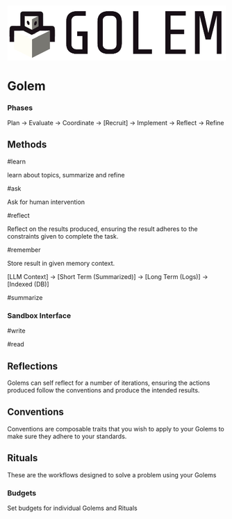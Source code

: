 <p align="center">

![Golem](../app/assets/images/logo.png)

</p>

# Golem

### Phases
Plan -> Evaluate -> Coordinate -> [Recruit] -> Implement -> Reflect -> Refine

## Methods

#learn

learn about topics, summarize and refine


#ask

Ask for human intervention


#reflect

Reflect on the results produced, ensuring the result adheres to the constraints given to complete the task.

#remember

Store result in given memory context. 

[LLM Context] -> [Short Term (Summarized)] -> [Long Term (Logs)] -> [Indexed (DB)]

#summarize

### Sandbox Interface

#write

#read

## Reflections
Golems can self reflect for a number of iterations, ensuring the actions produced follow the conventions and produce the intended results.

## Conventions
Conventions are composable traits that you wish to apply to your Golems to make sure they adhere to your standards.

## Rituals
These are the workflows designed to solve a problem using your Golems

### Budgets
Set budgets for individual Golems and Rituals






